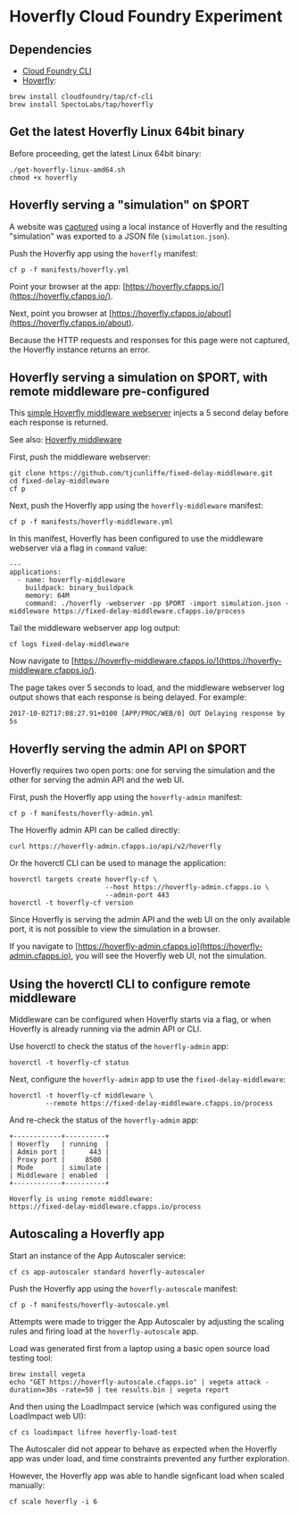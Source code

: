 # Hoverfly Cloud Foundry Experiment

## Dependencies

- [Cloud Foundry CLI](https://github.com/cloudfoundry/cli)
- [Hoverfly](https://github.com/SpectoLabs/hoverfly):

```
brew install cloudfoundry/tap/cf-cli
brew install SpectoLabs/tap/hoverfly
```

## Get the latest Hoverfly Linux 64bit binary

Before proceeding, get the latest Linux 64bit binary:

```
./get-hoverfly-linux-amd64.sh
chmod +x hoverfly
```

## Hoverfly serving a "simulation" on $PORT

A website was [captured](https://docs.hoverfly.io/en/latest/pages/keyconcepts/modes/capture.html) using a local instance of Hoverfly and the resulting "simulation" was exported to a JSON file (`simulation.json`).

Push the Hoverfly app using the `hoverfly` manifest:

```
cf p -f manifests/hoverfly.yml
```

Point your browser at the app: [https://hoverfly.cfapps.io/](https://hoverfly.cfapps.io/).

Next, point you browser at [https://hoverfly.cfapps.io/about](https://hoverfly.cfapps.io/about).

Because the HTTP requests and responses for this page were not captured, the Hoverfly instance returns an error.

## Hoverfly serving a simulation on $PORT, with remote middleware pre-configured

This [simple Hoverfly middleware webserver](https://github.com/tjcunliffe/fixed-delay-middleware) injects a 5 second delay before each response is returned.

See also: [Hoverfly middleware](https://docs.hoverfly.io/en/latest/pages/keyconcepts/middleware.html)

First, push the middleware webserver:

```
git clone https://github.com/tjcunliffe/fixed-delay-middleware.git 
cd fixed-delay-middleware
cf p
```

Next, push the Hoverfly app using the `hoverfly-middleware` manifest: 

```
cf p -f manifests/hoverfly-middleware.yml
```

In this manifest, Hoverfly has been configured to use the middleware webserver via a flag in `command` value:

```
---
applications:
  - name: hoverfly-middleware
    buildpack: binary_buildpack
    memory: 64M
    command: ./hoverfly -webserver -pp $PORT -import simulation.json -middleware https://fixed-delay-middleware.cfapps.io/process
```


Tail the middleware webserver app log output:

```
cf logs fixed-delay-middleware
```

Now navigate to [https://hoverfly-middleware.cfapps.io/](https://hoverfly-middleware.cfapps.io/).

The page takes over 5 seconds to load, and the middleware webserver log output shows that each response is being delayed. For example:

```
2017-10-02T17:08:27.91+0100 [APP/PROC/WEB/0] OUT Delaying response by 5s
```

## Hoverfly serving the admin API on $PORT

Hoverfly requires two open ports: one for serving the simulation and the other for serving the admin API and the web UI.

First, push the Hoverfly app using the `hoverfly-admin` manifest:

```
cf p -f manifests/hoverfly-admin.yml
```

The Hoverfly admin API can be called directly:

```
curl https://hoverfly-admin.cfapps.io/api/v2/hoverfly
```

Or the hoverctl CLI can be used to manage the application:

```
hoverctl targets create hoverfly-cf \
                        --host https://hoverfly-admin.cfapps.io \
                        --admin-port 443
hoverctl -t hoverfly-cf version
```

Since Hoverfly is serving the admin API and the web UI on the only available port, it is not possible to view the simulation in a browser.

If you navigate to [https://hoverfly-admin.cfapps.io](https://hoverfly-admin.cfapps.io), you will see the Hoverfly web UI, not the simulation.

## Using the hoverctl CLI to configure remote middleware

Middleware can be configured when Hoverfly starts via a flag, or when Hoverfly is already running via the admin API or CLI.

Use hoverctl to check the status of the `hoverfly-admin` app:

```
hoverctl -t hoverfly-cf status
```

Next, configure the `hoverfly-admin` app to use the `fixed-delay-middleware`:

```
hoverctl -t hoverfly-cf middleware \
         --remote https://fixed-delay-middleware.cfapps.io/process
```

And re-check the status of the `hoverfly-admin` app:

```
+------------+----------+
| Hoverfly   | running  |
| Admin port |      443 |
| Proxy port |     8500 |
| Mode       | simulate |
| Middleware | enabled  |
+------------+----------+

Hoverfly is using remote middleware:
https://fixed-delay-middleware.cfapps.io/process
```

## Autoscaling a Hoverfly app

Start an instance of the App Autoscaler service:

```
cf cs app-autoscaler standard hoverfly-autoscaler
```

Push the Hoverfly app using the `hoverfly-autoscale` manifest: 

```
cf p -f manifests/hoverfly-autoscale.yml
```

Attempts were made to trigger the App Autoscaler by adjusting the scaling rules and firing load at the `hoverfly-autoscale` app.

Load was generated first from a laptop using a basic open source load testing tool:

```
brew install vegeta
echo "GET https://hoverfly-autoscale.cfapps.io" | vegeta attack -duration=30s -rate=50 | tee results.bin | vegeta report
```

And then using the LoadImpact service (which was configured using the LoadImpact web UI):

```
cf cs loadimpact lifree hoverfly-load-test
```

The Autoscaler did not appear to behave as expected when the Hoverfly app was under load, and time constraints prevented any further exploration.

However, the Hoverfly app was able to handle signficant load when scaled manually:

```
cf scale hoverfly -i 6
```





 

